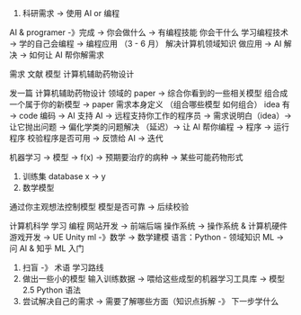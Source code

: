 1. 科研需求
 -> 使用 AI or 编程

AI & programer -》完成 -> 你会做什么 -> 有编程技能 你会干什么
学习编程技术 -> 学的自己会编程 -> 编程应用 （3 - 6 月）
解决计算机领域知识 做应用
-> AI 解决 -> 如何让 AI 帮你解需求

需求
文献 模型 计算机辅助药物设计

发一篇 计算机辅助药物设计 领域的 paper -> 综合你看到的一些相关模型 组合成一个属于你的新模型 -> paper
需求本身定义 （组合哪些模型 如何组合） idea 有
-> code 编码 -> AI 支持 
AI -> 远程支持你工作的程序员 -> 需求说明白（idea）-> 让它抛出问题 -> 偏化学类的问题解决
（延迟）-> 让 AI 帮你编程 -> 程序 -> 运行程序 校验程序是否可用 -> 反馈给 AI -> 迭代

机器学习 -> 模型 -> f(x) -> 预期要治疗的病种 -> 某些可能药物形式
1. 训练集 database x -> y
2. 数学模型

通过你主观想法控制模型
模型是否可靠 -> 后续校验

计算机科学 学习 编程
网站开发 -> 前端后端
操作系统 -> 操作系统 & 计算机硬件
游戏开发 -> UE Unity
ml -》数学 -> 数学建模
语言：Python - 领域知识 ML -> 问 AI & 知乎 ML 入门
1. 扫盲 -》 术语 学习路线
2. 做出一些小的模型 输入训练数据 -> 喂给这些成型的机器学习工具库 -> 模型
2.5 Python 语法
3. 尝试解决自己的需求 -> 需要了解哪些方面（知识点拆解 -》 下一步学什么